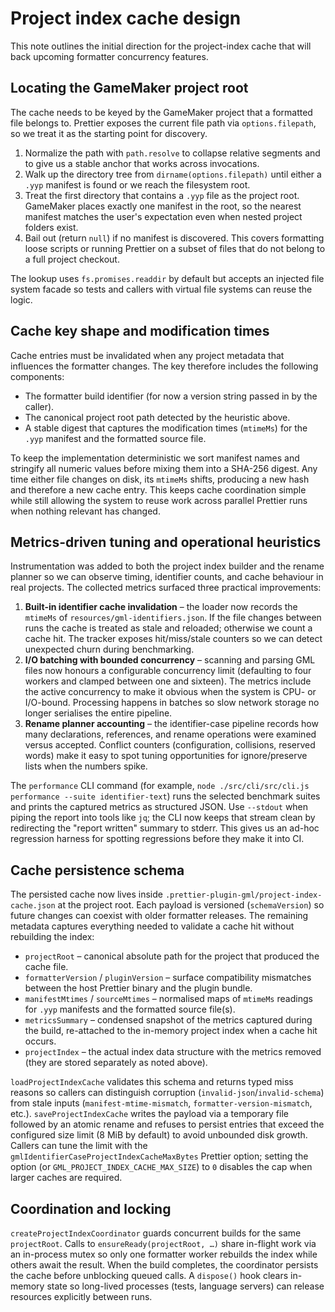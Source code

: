 # Project index cache design

This note outlines the initial direction for the project-index cache that will
back upcoming formatter concurrency features.

## Locating the GameMaker project root

The cache needs to be keyed by the GameMaker project that a formatted file
belongs to. Prettier exposes the current file path via `options.filepath`, so
we treat it as the starting point for discovery.

1. Normalize the path with `path.resolve` to collapse relative segments and to
   give us a stable anchor that works across invocations.
2. Walk up the directory tree from `dirname(options.filepath)` until either a
   `.yyp` manifest is found or we reach the filesystem root.
3. Treat the first directory that contains a `.yyp` file as the project root.
   GameMaker places exactly one manifest in the root, so the nearest manifest
   matches the user's expectation even when nested project folders exist.
4. Bail out (return `null`) if no manifest is discovered. This covers
   formatting loose scripts or running Prettier on a subset of files that do not
   belong to a full project checkout.

The lookup uses `fs.promises.readdir` by default but accepts an injected file
system facade so tests and callers with virtual file systems can reuse the
logic.

## Cache key shape and modification times

Cache entries must be invalidated when any project metadata that influences the
formatter changes. The key therefore includes the following components:

- The formatter build identifier (for now a version string passed in by the
  caller).
- The canonical project root path detected by the heuristic above.
- A stable digest that captures the modification times (`mtimeMs`) for the
  `.yyp` manifest and the formatted source file.

To keep the implementation deterministic we sort manifest names and stringify
all numeric values before mixing them into a SHA-256 digest. Any time either
file changes on disk, its `mtimeMs` shifts, producing a new hash and therefore a
new cache entry. This keeps cache coordination simple while still allowing the
system to reuse work across parallel Prettier runs when nothing relevant has
changed.

## Metrics-driven tuning and operational heuristics

Instrumentation was added to both the project index builder and the rename
planner so we can observe timing, identifier counts, and cache behaviour in
real projects. The collected metrics surfaced three practical improvements:

1. **Built-in identifier cache invalidation** – the loader now records the
   `mtimeMs` of `resources/gml-identifiers.json`. If the file changes between
   runs the cache is treated as stale and reloaded; otherwise we count a cache
   hit. The tracker exposes hit/miss/stale counters so we can detect unexpected
   churn during benchmarking.
2. **I/O batching with bounded concurrency** – scanning and parsing GML files
   now honours a configurable concurrency limit (defaulting to four workers and
   clamped between one and sixteen).
   The metrics include the active concurrency to make it obvious when the
   system is CPU- or I/O-bound. Processing happens in batches so slow network
   storage no longer serialises the entire pipeline.
3. **Rename planner accounting** – the identifier-case pipeline records how
   many declarations, references, and rename operations were examined versus
   accepted. Conflict counters (configuration, collisions, reserved words) make
   it easy to spot tuning opportunities for ignore/preserve lists when the
   numbers spike.

The `performance` CLI command (for example,
`node ./src/cli/src/cli.js performance --suite identifier-text`) runs the
selected benchmark suites and prints the captured metrics as structured JSON.
Use `--stdout` when piping the report into tools like `jq`; the CLI now keeps
that stream clean by redirecting the "report written" summary to stderr. This
gives us an ad-hoc regression harness for spotting regressions before they make
it into CI.

## Cache persistence schema

The persisted cache now lives inside `.prettier-plugin-gml/project-index-cache.json`
at the project root. Each payload is versioned (`schemaVersion`) so future
changes can coexist with older formatter releases. The remaining metadata
captures everything needed to validate a cache hit without rebuilding the index:

- `projectRoot` – canonical absolute path for the project that produced the
  cache file.
- `formatterVersion` / `pluginVersion` – surface compatibility mismatches
  between the host Prettier binary and the plugin bundle.
- `manifestMtimes` / `sourceMtimes` – normalised maps of `mtimeMs` readings for
  `.yyp` manifests and the formatted source file(s).
- `metricsSummary` – condensed snapshot of the metrics captured during the
  build, re-attached to the in-memory project index when a cache hit occurs.
- `projectIndex` – the actual index data structure with the metrics removed
  (they are stored separately as noted above).

`loadProjectIndexCache` validates this schema and returns typed miss reasons so
callers can distinguish corruption (`invalid-json`/`invalid-schema`) from stale
inputs (`manifest-mtime-mismatch`, `formatter-version-mismatch`, etc.).
`saveProjectIndexCache` writes the payload via a temporary file followed by an
atomic rename and refuses to persist entries that exceed the configured size
limit (8 MiB by default) to avoid unbounded disk growth. Callers can tune the
limit with the `gmlIdentifierCaseProjectIndexCacheMaxBytes` Prettier option;
setting the option (or `GML_PROJECT_INDEX_CACHE_MAX_SIZE`) to `0` disables the
cap when larger caches are required.

## Coordination and locking

`createProjectIndexCoordinator` guards concurrent builds for the same
`projectRoot`. Calls to `ensureReady(projectRoot, …)` share in-flight work via an
in-process mutex so only one formatter worker rebuilds the index while others
await the result. When the build completes, the coordinator persists the cache
before unblocking queued calls. A `dispose()` hook clears in-memory state so
long-lived processes (tests, language servers) can release resources explicitly
between runs.

